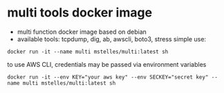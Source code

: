 # multi tools docker image
* multi function docker image based on debian
* available tools: tcpdump, dig, ab, awscli, boto3, stress
simple use:
```
docker run -it --name multi mstelles/multi:latest sh
```
to use AWS CLI, credentials may be passed via environment variables
```
docker run -it --env KEY="your aws key" --env SECKEY="secret key" --name multi mstelles/multi:latest sh
```
